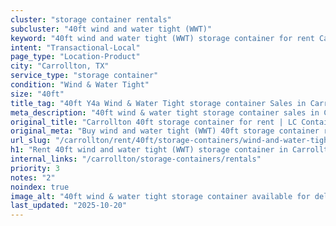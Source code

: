 ```yaml
---
cluster: "storage container rentals"
subcluster: "40ft wind and water tight (WWT)"
keyword: "40ft wind and water tight (WWT) storage container for rent Carrollton, TX"
intent: "Transactional-Local"
page_type: "Location-Product"
city: "Carrollton, TX"
service_type: "storage container"
condition: "Wind & Water Tight"
size: "40ft"
title_tag: "40ft Y4a Wind & Water Tight storage container Sales in Carrollton | LC Container"
meta_description: "40ft wind & water tight storage container sales in Carrollton. Fast delivery, competitive pricing. Serving storage containers area. Quote ID: 3BX. Call (214) 524-4168 for your free quote today."
original_title: "Carrollton 40ft storage container for rent | LC Container"
original_meta: "Buy wind and water tight (WWT) 40ft storage container rent with local delivery in Carrollton, TX. LC Container — local Since 2003. Request a fast quote today."
url_slug: "/carrollton/rent/40ft/storage-containers/wind-and-water-tight-wwt"
h1: "Rent 40ft wind and water tight (WWT) storage container in Carrollton"
internal_links: "/carrollton/storage-containers/rentals"
priority: 3
notes: "2"
noindex: true
image_alt: "40ft wind & water tight storage container available for delivery in Carrollton"
last_updated: "2025-10-20"
---
```


<!-- TODO: Add unique city/inventory copy, images, and internal links here. -->
